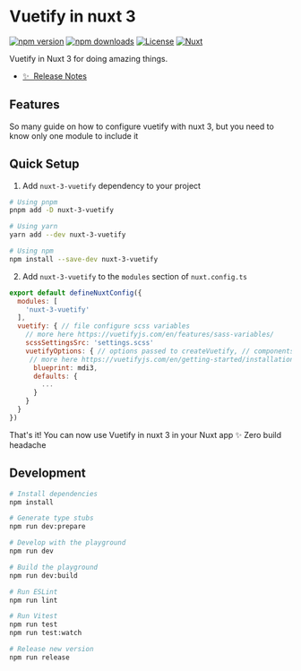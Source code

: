 <!--
Get your module up and running quickly.

Find and replace all on all files (CMD+SHIFT+F):
- Name: Vuetify in nuxt 3
- Package name: nuxt-3-vuetify
- Description: My new Nuxt module
-->

# Vuetify in nuxt 3

[![npm version][npm-version-src]][npm-version-href]
[![npm downloads][npm-downloads-src]][npm-downloads-href]
[![License][license-src]][license-href]
[![Nuxt][nuxt-src]][nuxt-href]

Vuetify in Nuxt 3 for doing amazing things.

- [✨ &nbsp;Release Notes](/CHANGELOG.md)
<!-- - [🏀 Online playground](https://stackblitz.com/github/your-org/nuxt-3-vuetify?file=playground%2Fapp.vue) -->
<!-- - [📖 &nbsp;Documentation](https://example.com) -->

## Features

<!-- Highlight some of the features your module provide here -->
So many guide on how to configure vuetify with nuxt 3, but you need to know only one module to include it

## Quick Setup

1. Add `nuxt-3-vuetify` dependency to your project

```bash
# Using pnpm
pnpm add -D nuxt-3-vuetify

# Using yarn
yarn add --dev nuxt-3-vuetify

# Using npm
npm install --save-dev nuxt-3-vuetify
```

2. Add `nuxt-3-vuetify` to the `modules` section of `nuxt.config.ts`

```js
export default defineNuxtConfig({
  modules: [
    'nuxt-3-vuetify'
  ],
  vuetify: { // file configure scss variables 
    // more here https://vuetifyjs.com/en/features/sass-variables/
    scssSettingsSrc: 'settings.scss'
    vuetifyOptions: { // options passed to createVuetify, // components and directives omitted but included
     // more here https://vuetifyjs.com/en/getting-started/installation/
      blueprint: mdi3,
      defaults: {
        ...
      }
    }
  }
})
```

That's it! You can now use Vuetify in nuxt 3 in your Nuxt app ✨ Zero build headache

## Development

```bash
# Install dependencies
npm install

# Generate type stubs
npm run dev:prepare

# Develop with the playground
npm run dev

# Build the playground
npm run dev:build

# Run ESLint
npm run lint

# Run Vitest
npm run test
npm run test:watch

# Release new version
npm run release
```

<!-- Badges -->
[npm-version-src]: https://img.shields.io/npm/v/nuxt-3-vuetify/latest.svg?style=flat&colorA=18181B&colorB=28CF8D
[npm-version-href]: https://npmjs.com/package/nuxt-3-vuetify

[npm-downloads-src]: https://img.shields.io/npm/dm/nuxt-3-vuetify.svg?style=flat&colorA=18181B&colorB=28CF8D
[npm-downloads-href]: https://npmjs.com/package/nuxt-3-vuetify

[license-src]: https://img.shields.io/npm/l/nuxt-3-vuetify.svg?style=flat&colorA=18181B&colorB=28CF8D
[license-href]: https://npmjs.com/package/nuxt-3-vuetify

[nuxt-src]: https://img.shields.io/badge/Nuxt-18181B?logo=nuxt.js
[nuxt-href]: https://nuxt.com
